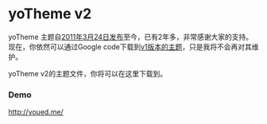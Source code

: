 yoTheme v2
=======

yoTheme 主题自[2011年3月24日发布](http://youed.me/opening-of-the-new-template-while-opening-new-template-download/)至今，已有2年多，非常感谢大家的支持。现在，你依然可以通过Google code下载到[v1版本的主题](https://code.google.com/p/yotheme/)，只是我将不会再对其维护。

yoTheme v2的主题文件，你将可以在这里下载到。

### Demo

http://youed.me/
